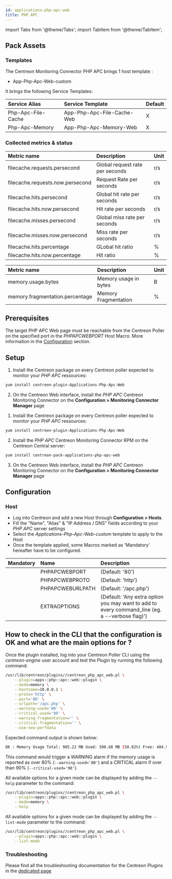 ```yaml
---
id: applications-php-apc-web
title: PHP APC
---
```

import Tabs from '@theme/Tabs';
import TabItem from '@theme/TabItem';


## Pack Assets

### Templates

The Centreon Monitoring Connector PHP APC brings 1 host template :
* App-Php-Apc-Web-custom

It brings the following Service Templates:

| Service Alias      | Service Template           | Default |
|:-------------------|:---------------------------|:--------|
| Php-Apc-File-Cache | App-Php-Apc-File-Cache-Web | X       |
| Php-Apc-Memory     | App-Php-Apc-Memory-Web     | X       |

### Collected metrics & status

<Tabs groupId="sync">
<TabItem value="Php-Apc-File-Cache" label="Php-Apc-File-Cache">

| Metric name                      | Description                     | Unit |
|:---------------------------------|:--------------------------------|:-----|
| filecache.requests.persecond     | Global request rate per seconds | r/s  |
| filecache.requests.now.persecond | Request Rate per seconds        | r/s  |
| filecache.hits.persecond         | Global hit rate per seconds     | r/s  |
| filecache.hits.now.persecond     | Hit rate per seconds            | r/s  |
| filecache.misses.persecond       | Global miss rate per seconds    | r/s  |
| filecache.misses.now.persecond   | Miss rate per seconds           | r/s  |
| filecache.hits.percentage        | GLobal hit ratio                | %    |
| filecache.hits.now.percentage    | Hit ratio                       | %    |

</TabItem>
<TabItem value="Php-Apc-Memory" label="Php-Apc-Memory">

| Metric name                     | Description                   | Unit |
|:--------------------------------|:------------------------------|:-----|
| memory.usage.bytes              | Memory usage in bytes         | B    |
| memory.fragmentation.percentage | Memory Fragmentation          | %    |

</TabItem>
</Tabs>

## Prerequisites

The target PHP APC Web page must be reachable from the Centreon Poller on the 
specified port in the *PHPAPCWEBPORT* Host Macro. More information in the 
[Configuration](#Configuration) section.

## Setup

<Tabs groupId="sync">
<TabItem value="Online License" label="Online License">

1. Install the Centreon package on every Centreon poller expected to monitor your *PHP APC* ressources:

```bash
yum install centreon-plugin-Applications-Php-Apc-Web
```

2. On the Centreon Web interface, install the *PHP APC* Centreon Monitoring Connector on the **Configuration > Monitoring Connector Manager** page

</TabItem>
<TabItem value="Offline License" label="Offline License">

1. Install the Centreon package on every Centreon poller expected to monitor your *PHP APC* ressources:

```bash
yum install centreon-plugin-Applications-Php-Apc-Web
```

2. Install the *PHP APC* Centreon Monitoring Connector RPM on the Centreon Central server:

```bash
yum install centreon-pack-applications-php-apc-web
```

3. On the Centreon Web interface, install the *PHP APC* Centreon Monitoring Connector on the **Configuration > Monitoring Connector Manager** page

</TabItem>
</Tabs>

## Configuration

### Host

* Log into Centreon and add a new Host through **Configuration > Hosts**.
* Fill the "Name", "Alias" & "IP Address / DNS" fields according to your *PHP APC* server settings
* Select the *Applications-Php-Apc-Web-custom* template to apply to the Host
* Once the template applied, some Macros marked as 'Mandatory' hereafter have to be configured.

| Mandatory | Name             | Description                                                                                     |
|:----------|:-----------------|:------------------------------------------------------------------------------------------------|
|           | PHPAPCWEBPORT    | (Default: '80')                                                                                 |
|           | PHPAPCWEBPROTO   | (Default: 'http')                                                                               |
|           | PHPAPCWEBURLPATH | (Default: '/apc.php')                                                                           |
|           | EXTRAOPTIONS     | (Default: 'Any extra option you may want to add to every command\_line (eg. a --verbose flag)') |

## How to check in the CLI that the configuration is OK and what are the main options for ? 

Once the plugin installed, log into your Centreon Poller CLI using the 
*centreon-engine* user account and test the Plugin by running the following 
command:

```bash
/usr/lib/centreon/plugins//centreon_php_apc_web.pl \
    --plugin=apps::php::apc::web::plugin \
    --mode=memory \
    --hostname=10.0.0.1 \
    --proto='http' \
    --port='80' \
    --urlpath='/apc.php' \
    --warning-used='80' \
    --critical-used='90' \
    --warning-fragmentation='' \
    --critical-fragmentation='' \
    --use-new-perfdata 
```

Expected command output is shown below:

```bash
OK : Memory Usage Total: 985.22 MB Used: 500.68 MB (50.82%) Free: 484.54 MB (49.18%) Memory Fragmentation: 10% | 'memory.usage.bytes'=525000704B;80;90;0;1033080832 'memory.fragmentation.percentage'=10%;;;0;100 
```

This command would trigger a WARNING alarm if the memory usage is reported as
over 80% (`--warning-used='80'`) and a CRITICAL alarm if over than 90%
(`--critical-used='90'`).

All available options for a given mode can be displayed by adding the 
`--help` parameter to the command:

```bash
/usr/lib/centreon/plugins//centreon_php_apc_web.pl \
    --plugin=apps::php::apc::web::plugin \
    --mode=memory \
    --help
```

All available options for a given mode can be displayed by adding the 
`--list-mode` parameter to the command:

```bash
/usr/lib/centreon/plugins//centreon_php_apc_web.pl \
    --plugin=apps::php::apc::web::plugin \
    --list-mode
```

### Troubleshooting

Please find all the troubleshooting documentation for the Centreon Plugins
in the [dedicated page](../getting-started/how-to-guides/troubleshooting-plugins.md)